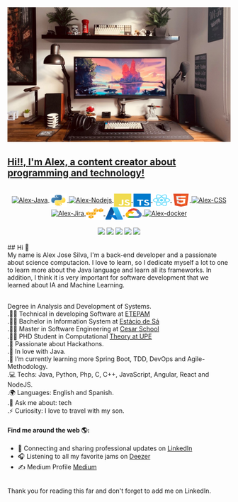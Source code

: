 <div align="center">
  <img src="https://raw.githubusercontent.com/alexjosesilva/alexjosesilva/master/periodic-table-desk-pad.jpg" />
  <a href="https://github.com/alexjosesilva">

</div>


## Hi!!, I'm Alex, a content creator about programming and technology!

<div align="center" style="display: inline_block"><br>
  <img align="center" alt="Alex-Java" height="30" width="40" src="https://cdn.jsdelivr.net/gh/devicons/devicon/icons/java/java-original.svg">
  <img align="center" alt="Alex-Python" height="30" width="40" src="https://raw.githubusercontent.com/devicons/devicon/master/icons/python/python-original.svg">
 
  <img align="center" alt="Alex-Nodejs" height="30" width="40" src="https://cdn.jsdelivr.net/gh/devicons/devicon/icons/nodejs/nodejs-original.svg">
  <img align="center" alt="Alex-Js" height="30" width="40" src="https://raw.githubusercontent.com/devicons/devicon/master/icons/javascript/javascript-plain.svg">
  <img align="center" alt="Alex-Ts" height="30" width="40" src="https://raw.githubusercontent.com/devicons/devicon/master/icons/typescript/typescript-plain.svg">
  <img align="center" alt="Alex-React" height="30" width="40" src="https://raw.githubusercontent.com/devicons/devicon/master/icons/react/react-original.svg">
  <img align="center" alt="Alex-HTML" height="30" width="40" src="https://raw.githubusercontent.com/devicons/devicon/master/icons/html5/html5-original.svg">
  <img align="center" alt="Alex-CSS" height="30" width="40" src="https://cdn.jsdelivr.net/gh/devicons/devicon/icons/angularjs/angularjs-plain.svg">
  <img align="center" alt="Alex-Jira" height="30" width="40" src="https://cdn.jsdelivr.net/gh/devicons/devicon/icons/jira/jira-original.svg" />
  <img align="center" alt="Alex-aws" height="30" width="40" src="https://github.com/devicons/devicon/blob/v2.15.1/icons/amazonwebservices/amazonwebservices-original.svg" />
  <img align="center" alt="Alex-Azure" height="30" width="40" src="https://github.com/devicons/devicon/blob/v2.15.1/icons/azure/azure-original.svg" />
   <img align="center" alt="Alex-Azure" height="30" width="40" src="https://github.com/devicons/devicon/blob/v2.15.1/icons/googlecloud/googlecloud-original.svg" />
  <img align="center" alt="Alex-docker" height="30" width="40" src="https://cdn.jsdelivr.net/gh/devicons/devicon/icons/docker/docker-original.svg" />

</div> 

 </br>
  
<div align="center"> 
  <a href="https://www.youtube.com/channel/UClH0HWT1qdSDqFm-EUlGXEg" target="_blank"><img src="https://img.shields.io/badge/YouTube-FF0000?style=for-the-badge&logo=youtube&logoColor=white" target="_blank"></a>
  <a href="https://instagram.com/soualex.dev" target="_blank"><img src="https://img.shields.io/badge/-Instagram-%23E4405F?style=for-the-badge&logo=instagram&logoColor=white" target="_blank"></a>
<a href = "mailto:alexjosesilvati@gmail.com"><img src="https://img.shields.io/badge/-Gmail-%23333?style=for-the-badge&logo=gmail&logoColor=white" target="_blank"></a>
  <a href="https://www.linkedin.com/in/alexjosesilva" target="_blank"><img src="https://img.shields.io/badge/-LinkedIn-%230077B5?style=for-the-badge&logo=linkedin&logoColor=white" target="_blank"></a> 
  <a href="https://pt.stackoverflow.com/users/5748/alexjosesilva" target="_blank"><img src="https://img.shields.io/badge/Stack_Overflow-FE7A16?style=for-the-badge&logo=stack-overflow&logoColor=white" target="_blank"></a> 
 
  
</div>

<br/>
## Hi 👋 

<br/>
My name is Alex Jose Silva, I'm a back-end developer and a passionate about science computacion. I love to learn, so I dedicate myself a lot to one to learn more about the Java language and learn all its frameworks. In addition, I think it is very important for software development that we learned about IA and Machine Learning.

<br/>Degree in Analysis and Development of Systems.
<br/>.👩‍🎓 Technical in developing Software at <a href="https://www.etepam.pe.gov.br/" target="_blank">ETEPAM</a>
<br/>.👩‍🎓 Bachelor in Information System at <a href="https://estacio.br/" target="_blank">Estácio de Sá</a>
<br/>.👩‍🎓 Master in Software Engineering at <a href="https://www.cesar.school/" target="_blank">Cesar School</a>
<br/>.👩‍🎓 PHD Student in Computational <a href="https://poli.br/" target="_blank">Theory at UPE</a>
<br/>.🏢 Passionate about Hackathons.
<br/>.💙 In love with Java.
<br/>.🌱 I’m currently learning more Spring Boot, TDD, DevOps and Agile-Methodology.
<br/>.💻 Techs: Java, Python, Php, C, C++, JavaScript, Angular, React and NodeJS.
<br/>.🌍 Languages: English and Spanish.
<br/>.💬 Ask me about: tech
<br/>.⚡ Curiosity: I love to travel with my son.

 

#### Find me around the web 🌎:
- 💼 Connecting and sharing professional updates on <a href="https://www.linkedin.com/in/alexjosesilva/">LinkedIn</a>
- 🎧 Listening to all my favorite jams on <a href="https://www.deezer.com/br/profile/311790753">Deezer</a>
- ✍️ Medium Profile <a href="https://medium.com/@alexjosesilva">Medium</a>



<br/>Thank you for reading this far and don't forget to add me on LinkedIn.
